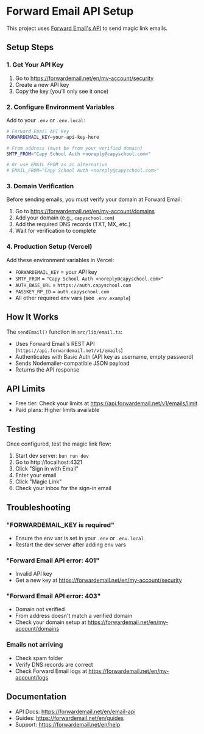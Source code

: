 # Forward Email API Setup

This project uses [Forward Email's API](https://forwardemail.net/en/email-api) to send magic link emails.

## Setup Steps

### 1. Get Your API Key
1. Go to https://forwardemail.net/en/my-account/security
2. Create a new API key
3. Copy the key (you'll only see it once)

### 2. Configure Environment Variables

Add to your `.env` or `.env.local`:

```bash
# Forward Email API Key
FORWARDEMAIL_KEY=your-api-key-here

# From address (must be from your verified domain)
SMTP_FROM="Capy School Auth <noreply@capyschool.com>"

# Or use EMAIL_FROM as an alternative
# EMAIL_FROM="Capy School Auth <noreply@capyschool.com>"
```

### 3. Domain Verification

Before sending emails, you must verify your domain at Forward Email:
1. Go to https://forwardemail.net/en/my-account/domains
2. Add your domain (e.g., `capyschool.com`)
3. Add the required DNS records (TXT, MX, etc.)
4. Wait for verification to complete

### 4. Production Setup (Vercel)

Add these environment variables in Vercel:
- `FORWARDEMAIL_KEY` = your API key
- `SMTP_FROM` = `"Capy School Auth <noreply@capyschool.com>"`
- `AUTH_BASE_URL` = `https://auth.capyschool.com`
- `PASSKEY_RP_ID` = `auth.capyschool.com`
- All other required env vars (see `.env.example`)

## How It Works

The `sendEmail()` function in `src/lib/email.ts`:
- Uses Forward Email's REST API (`https://api.forwardemail.net/v1/emails`)
- Authenticates with Basic Auth (API key as username, empty password)
- Sends Nodemailer-compatible JSON payload
- Returns the API response

## API Limits

- Free tier: Check your limits at https://api.forwardemail.net/v1/emails/limit
- Paid plans: Higher limits available

## Testing

Once configured, test the magic link flow:
1. Start dev server: `bun run dev`
2. Go to http://localhost:4321
3. Click "Sign in with Email"
4. Enter your email
5. Click "Magic Link"
6. Check your inbox for the sign-in email

## Troubleshooting

### "FORWARDEMAIL_KEY is required"
- Ensure the env var is set in your `.env` or `.env.local`
- Restart the dev server after adding env vars

### "Forward Email API error: 401"
- Invalid API key
- Get a new key at https://forwardemail.net/en/my-account/security

### "Forward Email API error: 403"
- Domain not verified
- From address doesn't match a verified domain
- Check your domain setup at https://forwardemail.net/en/my-account/domains

### Emails not arriving
- Check spam folder
- Verify DNS records are correct
- Check Forward Email logs at https://forwardemail.net/en/my-account/logs

## Documentation

- API Docs: https://forwardemail.net/en/email-api
- Guides: https://forwardemail.net/en/guides
- Support: https://forwardemail.net/en/help
